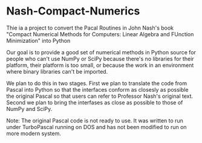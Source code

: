 # Nash-Compact-Numerics

Thie ia a project to convert the Pacal Routines in John Nash's book "Compact Numerical Methods for Computers: Linear Algebra and FUnction Minimization" into Python

Our goal is to provide a good set of numerical methods in Python source for people who can't use NumPy or SciPy because there's no libraries for their platform, their platform is too small, or because the work in an environment where binary libraries can't be imported.

We plan to do this in two stages.  First we plan to translate the code from Pascal into Python so that the interfaces conform as closesly as possible the original Pascal so that users can refer to Professor Nash's original text.  Second we plan to bring the interfases as close as possible to those of NumPy and SciPy.

Note: The original Pascal code is not ready to use.  It was written to run under TurboPascal running on DOS and has not been modified to run on more modern system.   
